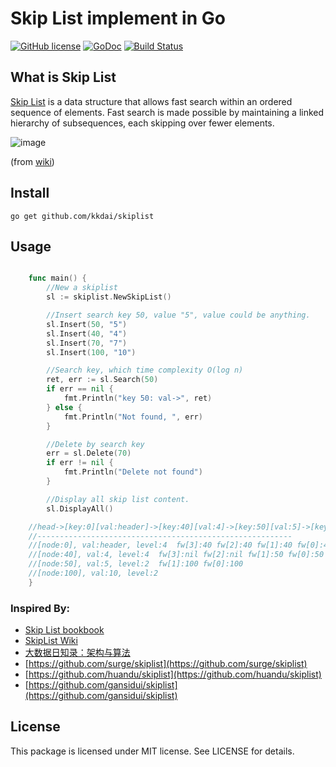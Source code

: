 Skip List implement in Go
==================
[![GitHub license](https://img.shields.io/badge/license-MIT-blue.svg)](https://raw.githubusercontent.com/kkdai/skiplist/master/LICENSE)  [![GoDoc](https://godoc.org/github.com/kkdai/skiplist?status.svg)](https://godoc.org/github.com/kkdai/skiplist)  [![Build Status](https://travis-ci.org/kkdai/skiplist.svg?branch=master)](https://travis-ci.org/kkdai/skiplist)


What is Skip List
---------------

[Skip List](https://en.wikipedia.org/wiki/Skip_list) is a data structure that allows fast search within an ordered sequence of elements. Fast search is made possible by maintaining a linked hierarchy of subsequences, each skipping over fewer elements. 

![image](https://upload.wikimedia.org/wikipedia/commons/thumb/8/86/Skip_list.svg/500px-Skip_list.svg.png)

(from [wiki](https://en.wikipedia.org/wiki/Skip_list))

Install
---------------
`go get github.com/kkdai/skiplist`


Usage
---------------

```go

    func main() {
        //New a skiplist
        sl := skiplist.NewSkipList()

        //Insert search key 50, value "5", value could be anything.
        sl.Insert(50, "5")
        sl.Insert(40, "4")
        sl.Insert(70, "7")
        sl.Insert(100, "10")

        //Search key, which time complexity O(log n)
        ret, err := sl.Search(50)
        if err == nil {
            fmt.Println("key 50: val->", ret)
        } else {
            fmt.Println("Not found, ", err)
        }

        //Delete by search key
        err = sl.Delete(70)
        if err != nil {
            fmt.Println("Delete not found")
        }

        //Display all skip list content.
        sl.DisplayAll()

    //head->[key:0][val:header]->[key:40][val:4]->[key:50][val:5]->[key:100][val:10]->nil
    //---------------------------------------------------------
    //[node:0], val:header, level:4  fw[3]:40 fw[2]:40 fw[1]:40 fw[0]:40
    //[node:40], val:4, level:4  fw[3]:nil fw[2]:nil fw[1]:50 fw[0]:50
    //[node:50], val:5, level:2  fw[1]:100 fw[0]:100
    //[node:100], val:10, level:2
    }    
```

### Inspired By:

- [Skip List bookbook](http://drum.lib.umd.edu/bitstream/handle/1903/544/CS-TR-2286.1.pdf)
- [SkipList Wiki](https://en.wikipedia.org/wiki/Skip_list)
- [大数据日知录：架构与算法](http://product.dangdang.com/23561651.html)
- [https://github.com/surge/skiplist](https://github.com/surge/skiplist)
- [https://github.com/huandu/skiplist](https://github.com/huandu/skiplist)
- [https://github.com/gansidui/skiplist](https://github.com/gansidui/skiplist)

License
---------------

This package is licensed under MIT license. See LICENSE for details.


